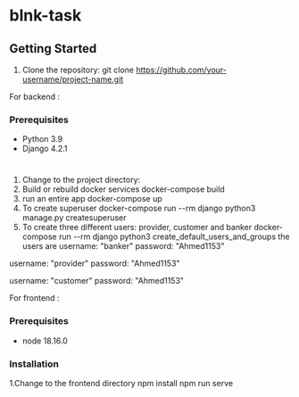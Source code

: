 # blnk-task
## Getting Started


1. Clone the repository:
  git clone https://github.com/your-username/project-name.git
  
  
  
For backend :
### Prerequisites
- Python 3.9
- Django 4.2.1

#
1. Change to the project directory:
2. Build or rebuild docker services
docker-compose build
3. run an entire app
docker-compose up
4. To create superuser
docker-compose run --rm django python3 manage.py createsuperuser
5. To create three different users: provider, customer and banker 
docker-compose run --rm django python3 create_default_users_and_groups
the users are
username: "banker"
password: "Ahmed1153"

username: "provider"
password: "Ahmed1153"

username: "customer"
password: "Ahmed1153"



For frontend :
### Prerequisites
- node 18.16.0

### Installation
1.Change to the frontend directory
npm install
npm run serve
